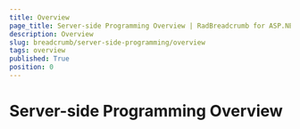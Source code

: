 ```yaml
---
title: Overview
page_title: Server-side Programming Overview | RadBreadcrumb for ASP.NET AJAX Documentation
description: Overview
slug: breadcrumb/server-side-programming/overview
tags: overview
published: True
position: 0
---
```


# Server-side Programming Overview


